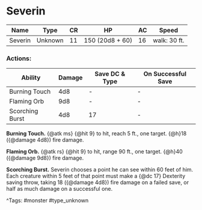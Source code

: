 # Severin

| Name | Type | CR | HP | AC | Speed |
|------|------|----|----|----|-------|
| Severin | Unknown | 11 | 150 (20d8 + 60) | 16 | walk: 30 ft. |

### Actions:

| Ability | Damage | Save DC & Type | On Successful Save |
|---------|--------|----------------|--------------------|
| Burning Touch | 4d8 | - | - |
| Flaming Orb | 9d8 | - | - |
| Scorching Burst | 4d8 | 17 | - |


**Burning Touch.** {@atk ms} {@hit 9} to hit, reach 5 ft., one target. {@h}18 ({@damage 4d8}) fire damage.

**Flaming Orb.** {@atk rs} {@hit 9} to hit, range 90 ft., one target. {@h}40 ({@damage 9d8}) fire damage.

**Scorching Burst.** Severin chooses a point he can see within 60 feet of him. Each creature within 5 feet of that point must make a {@dc 17} Dexterity saving throw, taking 18 ({@damage 4d8}) fire damage on a failed save, or half as much damage on a successful one.

^Tags: #monster #type_unknown